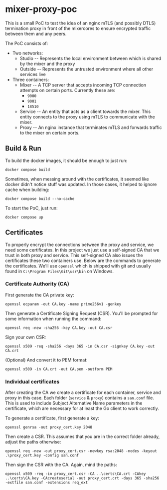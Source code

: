 # mixer-proxy-poc

This is a small PoC to test the idea of an nginx mTLS (and possibly DTLS) termination proxy in front of the mixercores to ensure encrypted traffic between them and any peers.  

The PoC consists of:
- Two networks:
  - Studio -- Represents the local environment between which is shared by the mixer and the proxy
  - Outside -- Represents the untrusted environment where all other services live
- Three containers:
  - Mixer -- A TCP server that accepts incoming TCP connection attempts on certain ports. Currently these are:
    - `9000`
    - `9001`
    - `18510`
  - Service -- An entity that acts as a client towards the mixer. This entity connects to the proxy using mTLS to communicate with the mixer.
  - Proxy -- An nginx instance that terminates mTLS and forwards traffic to the mixer on certain ports.
  
## Build & Run
To build the docker images, it should be enough to just run:

```
docker compose build
``` 

Sometimes, when messing around with the certificates, it seemed like docker didn't notice stuff was updated. In those cases, it helped to ignore cache when building:
```
docker compose build --no-cache
```

To start the PoC, just run:

```
docker compose up
```

## Certificates
To properly encrypt the connections between the proxy and service, we need some certificates. In this project we just use a self-signed CA that we trust in both proxy and service. This self-signed CA also issues the certificates these two containers use. Below are the commands to generate the certificates. We'll use `openssl` which is shipped with git and usually found in `C:\Program Files\Git\usr\bin` on Windows.

### Certificate Authority (CA)
First generate the CA private key:
```
openssl ecparam -out CA.key -name prime256v1 -genkey
```

Then generate a Certificate Signing Request (CSR). You'll be prompted for some information when running the command:
```
openssl req -new -sha256 -key CA.key -out CA.csr
```

Sign your own CSR:
```
openssl x509 -req -sha256 -days 365 -in CA.csr -signkey CA.key -out CA.crt
```

(Optional) And convert it to PEM format:

```
openssl x509 -in CA.crt -out CA.pem -outform PEM
```

### Individual certificates
After creating the CA we create a certificate for each container, service and proxy in this case. Each folder (`service` & `proxy`) contains a `san.conf` file. This is used to include Subject Alternative Name parameters in the certificate, which are necessary for at least the Go client to work correctly.

To generate a certificate, first generate a key:
```
openssl genrsa -out proxy_cert.key 2048
```

Then create a CSR. This assumes that you are in the correct folder already, adjust the paths otherwise:
```
openssl req -new -out proxy_cert.csr -newkey rsa:2048 -nodes -keyout .\proxy_cert.key -config san.conf
```

Then sign the CSR with the CA. Again, mind the paths:
```
openssl x509 -req -in proxy_cert.csr -CA ..\certs\CA.crt -CAkey ..\certs\CA.key -CAcreateserial -out proxy_cert.crt -days 365 -sha256 -extfile san.conf -extensions req_ext
```




